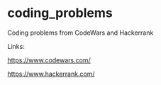 # coding_problems
Coding problems from CodeWars and Hackerrank

Links:

https://www.codewars.com/

https://www.hackerrank.com/

